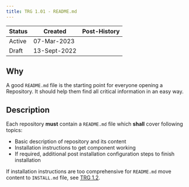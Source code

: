 ```yaml
---
title: TRG 1.01 - README.md
---
```


| Status | Created      | Post-History |
|--------|--------------|--------------|
| Active | 07-Mar-2023  |              |
| Draft  | 13-Sept-2022 |              |

## Why

A good `README.md` file is the starting point for everyone opening a Repository. It should help them find all critical information in an easy way.

## Description

Each repository **must** contain a `README.md` file which **shall** cover following topics:

- Basic description of repository and its content
- Installation instructions to get component working
- If required, additional post installation configuration steps to finish installation

If installation instructions are too comprehensive for `README.md` move content to `INSTALL.md` file, see [TRG 1.2](trg-1-2.md).

